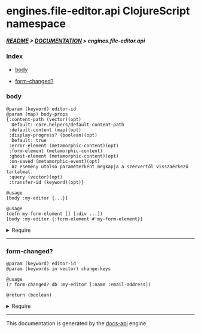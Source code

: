 
# engines.file-editor.api ClojureScript namespace

##### [README](../../../../README.md) > [DOCUMENTATION](../../../COVER.md) > engines.file-editor.api

### Index

- [body](#body)

- [form-changed?](#form-changed)

### body

```
@param (keyword) editor-id
@param (map) body-props
{:content-path (vector)(opt)
  Default: core.helpers/default-content-path
 :default-content (map)(opt)
 :display-progress? (boolean)(opt)
  Default: true
 :error-element (metamorphic-content)(opt)
 :form-element (metamorphic-content)
 :ghost-element (metamorphic-content)(opt)
 :on-saved (metamorphic-event)(opt)
  Az esemény utolsó paraméterként megkapja a szervertől visszaérkező tartalmat.
 :query (vector)(opt)
 :transfer-id (keyword)(opt)}
```

```
@usage
[body :my-editor {...}]
```

```
@usage
(defn my-form-element [] [:div ...])
[body :my-editor {:form-element #'my-form-element}]
```

<details>
<summary>Require</summary>

```
(ns my-namespace (:require [engines.file-editor.api :refer [body]]))

(engines.file-editor.api/body ...)
(body                         ...)
```

</details>

---

### form-changed?

```
@param (keyword) editor-id
@param (keywords in vector) change-keys
```

```
@usage
(r form-changed? db :my-editor [:name :email-address])
```

```
@return (boolean)
```

<details>
<summary>Require</summary>

```
(ns my-namespace (:require [engines.file-editor.api :refer [form-changed?]]))

(engines.file-editor.api/form-changed? ...)
(form-changed?                         ...)
```

</details>

---

This documentation is generated by the [docs-api](https://github.com/bithandshake/docs-api) engine

